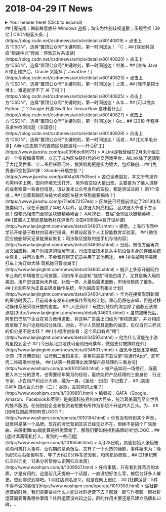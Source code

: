 # 2018-04-29 IT News

<details>
  <summary>Your header here! (Click to expand)</summary>
  Your content here...</br>
  (markup only where supported)</br>
  more content here...</br>
</details>
 ## [倪光南：微软故意放任 Windows 盗版；淘宝为性别歧视道歉；乐视亏损 139 亿 | CSDN极客头条...](https://blog.csdn.net/csdnnews/article/details/80140819)
 > 点击上方“CSDN”，选择“置顶公众号”关键时刻，第一时间送达！「C...
 ## [联发科回应“制裁中兴”传闻：停售芯片系误读](https://blog.csdn.net/csdnnews/article/details/80140820)
 > 点击上方“CSDN”，选择“置顶公众号”关键时刻，第一时间送达！继美...
 ## [宣布 Java 8 停止维护后，Oracle 又毙掉了 JavaOne！](https://blog.csdn.net/csdnnews/article/details/80140823)
 > 点击上方“CSDN”，选择“置顶公众号”关键时刻，第一时间送达！上周...
 ## [我不是硕士博士，难道就学不了 AI 了吗？](https://blog.csdn.net/csdnnews/article/details/80140825)
 > 点击上方“CSDN”，选择“置顶公众号”关键时刻，第一时间送达！从年...
 ## [可以抛弃 Python 了？Google 开源 Swift for TensorFlow 意味着什么](https://blog.csdn.net/csdnnews/article/details/80140827)
 > 点击上方“CSDN”，选择“置顶公众号”关键时刻，第一时间送达！Go...
 ## [2018 年程序员求生欲测试题（全国卷）](https://blog.csdn.net/csdnnews/article/details/80140828)
 > 点击上方“CSDN”，选择“置顶公众号”关键时刻，第一时间送达！话说...
 ## [【大羊毛分享】Ailink生态旗下的首款区块链游戏——开心矿工](https://www.jianshu.com/p/a0396de88973)
 > AiLink是我曾经在2月末介绍过的一个空投糖果项目，立志于成为区块链时代的社交游戏平台。AiLink除了邀请到了大佬吴世春、宝二爷担任顾问外，投资机构更是实力强大，包括联创...
 ## [免费送币空投第81弹：Sharder开启空投？](https://www.jianshu.com/p/404a387505ee)
 > 各位读者朋友，本文所有操作均需科学上网，国内环境无法打开。 另外假空投大量出现，主要是为了骗人进群的或者索要一些身份信息，请认准本公众号发布的空投，都是测试过的！ 第1个空投...
 ## [全面超越区块链大妈的区块链大爷到底要搞啥？](https://www.jianshu.com/p/71e0b72157eb)
 > 区块链已经提前锁定了2018年科技类风口，现在币圈除了年轻人以外，区块链大妈亮相后、区块链大爷也不甘示弱！惊艳亮相澳门全球区块链精英峰会！ 4月28日，首届“全球区块链精英峰...
 ## [首部人工智能基础教材在沪发布 全国40所高中将开设AI课](http://www.lanjingtmt.com/news/detail/34607.shtml)
 > 据悉，上海市市西中学已开始基于教材内容进行授课，并建设起首个人工智能教育实验室。
 ## [微信回应被删聊天记录能重新恢复：司法取证提取的是手机存储内容](http://www.lanjingtmt.com/news/detail/34606.shtml)
 > 日前，微信方面再次发文回应称，用户对报道的理解有误，司法取证技术是从手机设备本身的存储系统中恢复，并再次重申，不会留存聊天记录并用于其他用途。
 ## [补贴被叫停美团打车上海订单大降 司机称日营收减半](http://www.lanjingtmt.com/news/detail/34605.shtml)
 > 据沪上多家开展网约车业务的车辆租赁公司披露，网约车平台这轮“烧钱”可能白烧了，尤其是新入局的美团，用户忠诚度尚未养成，补贴一停，大量伪需求退散，市场份额跌了很多。
 ## [消息称华为正自主研发操作系统，华为回应没有相关计划](http://www.lanjingtmt.com/news/detail/34604.shtml)
 > 华为在接受澎湃新闻的采访时表示，目前尚未有发布自由操作系统的计划，重心仍将在安卓，但是对移动操作系统采取开放的态度。
 ## [人民网评：玩性别歧视的淘宝除了道歉还该做点啥](http://www.lanjingtmt.com/news/detail/34603.shtml)
 > 虽然被曝光后，阿里巴巴旗下企业在官方微博道歉，将这种广告露出归结为“审核疏漏”，并对相应商家做了账户违规和扣分处理。对此，不少人质疑其道歉的诚意，仅仅自罚三杯式的扣分是不是太轻？
 ## [小程序创业者：这个风口有点“堵”](http://www.lanjingtmt.com/news/detail/34597.shtml)
 > 他为什么没能在小游戏里挖到金子
 ## [今日起北京地铁可全网扫码乘车，微信支付被排除在外](http://www.lanjingtmt.com/news/detail/34601.shtml)
 > 据悉今日起北京地铁全网（不含西郊线）试行刷二维码乘车，乘客只需要下载注册“易通行App”，即可凭二维码乘坐地铁。
 ## [从第一性原理出发理解产品经理的三重身份](http://www.woshipm.com/pmd/1010560.html)
 > 做产品如同一场修行，既需要入木三分的思考，也需要经年累月的经验，最终能将产品经理的三重身份：行业专家、小白用户和设计大师，融为一身。《圣经 · 旧约》中记载了...
 ## [美国 GAFA 四大巨头分析（二）：谷歌，互联网的上帝？](http://www.woshipm.com/it/1009881.html)
 > 编者按：GAFA（Google、Amazon、Facebook和苹果）是美国科技界的四大巨头，统治着美国乃至全世界的技术版图。任何初创企业和投资者想要有所作为都绕不开这四大巨头。为...
 ## [如何找到品牌的听觉LOGO？](http://www.woshipm.com/operate/1010194.html)
 > 你有没有听到某个声音，就觉得是某一个品牌。现在的听觉营销其实已经无处不在，但绝不是搞个广告歌曲、来段街舞rap就能算是听觉营销了。那我们要如何找到品牌的听觉LOGO...
 ## [透过滴滴司机打人，看到的一些问题](http://www.woshipm.com/it/1010556.html)
 > 4月28日晚，疯蜜创始人张恒被滴滴司机打人事件，让假期的茶余饭后，又有了一个火热的话题，事件始末为：晚9点50左右张恒叫车，等了大约20分钟车还没到，和司机协商取...
 ## [21世纪网红店兴亡史：13条分析帮你认识网红店本质](http://www.woshipm.com/it/1009567.html)
 > 任何事情，只有看到其背后的本质，才是有用的。这是前几天提的一个话题，一直没想好怎么写，被后台好多人催更，想到哪说到哪吧。1.网红店顾名思义，就是在网上很红...
 ## [社群运营：5件不得不做的事情!](http://www.woshipm.com/operate/1010300.html)
 > 做社群运营的时候，我们需要做些什么才能让社群运营下去？那就一起与作者聊一聊社群运营需要筹备哪些事情？社群运营没兴起之前，群的作用主要还是已建立品牌和口碑，...
